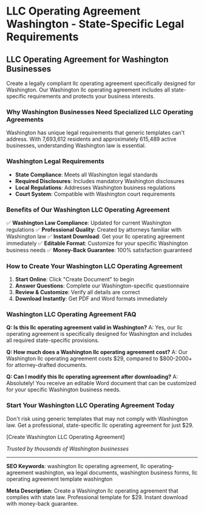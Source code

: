 # LLC Operating Agreement Washington - State-Specific Legal Requirements

## LLC Operating Agreement for Washington Businesses

Create a legally compliant llc operating agreement specifically designed for Washington. Our Washington llc operating agreement includes all state-specific requirements and protects your business interests.

### Why Washington Businesses Need Specialized LLC Operating Agreements

Washington has unique legal requirements that generic templates can't address. With 7,693,612 residents and approximately 615,489 active businesses, understanding Washington law is essential.

### Washington Legal Requirements

- **State Compliance**: Meets all Washington legal standards
- **Required Disclosures**: Includes mandatory Washington disclosures
- **Local Regulations**: Addresses Washington business regulations
- **Court System**: Compatible with Washington court requirements

### Benefits of Our Washington LLC Operating Agreement

✅ **Washington Law Compliance**: Updated for current Washington regulations
✅ **Professional Quality**: Created by attorneys familiar with Washington law
✅ **Instant Download**: Get your llc operating agreement immediately
✅ **Editable Format**: Customize for your specific Washington business needs
✅ **Money-Back Guarantee**: 100% satisfaction guaranteed

### How to Create Your Washington LLC Operating Agreement

1. **Start Online**: Click "Create Document" to begin
2. **Answer Questions**: Complete our Washington-specific questionnaire
3. **Review & Customize**: Verify all details are correct
4. **Download Instantly**: Get PDF and Word formats immediately

### Washington LLC Operating Agreement FAQ

**Q: Is this llc operating agreement valid in Washington?**
A: Yes, our llc operating agreement is specifically designed for Washington and includes all required state-specific provisions.

**Q: How much does a Washington llc operating agreement cost?**
A: Our Washington llc operating agreement costs $29, compared to $800-2000+ for attorney-drafted documents.

**Q: Can I modify this llc operating agreement after downloading?**
A: Absolutely! You receive an editable Word document that can be customized for your specific Washington business needs.

### Start Your Washington LLC Operating Agreement Today

Don't risk using generic templates that may not comply with Washington law. Get a professional, state-specific llc operating agreement for just $29.

[Create Washington LLC Operating Agreement]

*Trusted by thousands of Washington businesses*

---

**SEO Keywords**: washington llc operating agreement, llc operating-agreement washington, wa legal documents, washington business forms, llc operating agreement template washington

**Meta Description**: Create a Washington llc operating agreement that complies with state law. Professional template for $29. Instant download with money-back guarantee.
